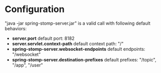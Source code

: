 # Configuration

"java -jar spring-stomp-server.jar" is a valid call with following default behaviors:

  * **server.port** default port: 8182
  * **server.servlet.context-path** default context path: "/"
  * **spring-stomp-server.websocket-endpoints** default endpoints: "/websocket"
  * **spring-stomp-server.destination-prefixes** default prefixes: "/topic", "/app", "/user"

